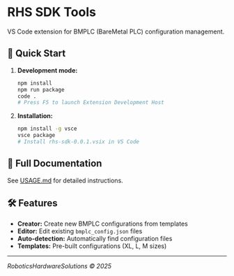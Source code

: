 # RHS SDK Tools

VS Code extension for BMPLC (BareMetal PLC) configuration management.

## 🚀 Quick Start

1. **Development mode:**
   ```bash
   npm install
   npm run package
   code .
   # Press F5 to launch Extension Development Host
   ```

2. **Installation:**
   ```bash
   npm install -g vsce
   vsce package
   # Install rhs-sdk-0.0.1.vsix in VS Code
   ```

## 📖 Full Documentation

See [USAGE.md](USAGE.md) for detailed instructions.

## 🛠️ Features

- **Creator:** Create new BMPLC configurations from templates
- **Editor:** Edit existing `bmplc_config.json` files  
- **Auto-detection:** Automatically find configuration files
- **Templates:** Pre-built configurations (XL, L, M sizes)

---
*RoboticsHardwareSolutions © 2025*
